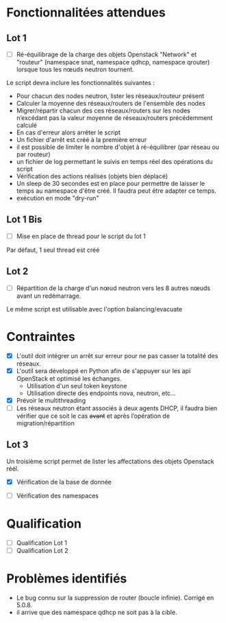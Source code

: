 # Fonctionnalitées attendues
## Lot 1
- [ ] Ré-équilibrage de la charge des objets Openstack "Network" et "routeur" (namespace snat, namespace qdhcp, namespace qrouter) lorsque tous les nœuds neutron tournent.

Le script devra inclure les fonctionnalités suivantes : 
*  Pour chacun des nodes neutron, lister les réseaux/routeur présent
*  Calculer la moyenne des réseaux/routers de l'ensemble des nodes
*  Migrer/répartir chacun des ces réseaux/routers sur les nodes n’excédant pas la valeur moyenne de réseaux/routers précédemment calculé
*  En cas d'erreur alors arrêter le script
  * Un fichier d'arrêt est créé à la première erreur
*  il est possible de limiter le nombre d'objet à ré-équilibrer (par réseau ou par routeur)
*  un fichier de log permettant le suivis en temps réel des opérations du script
*  Vérification des actions réalisés (objets bien déplacé)
  *  Un sleep de 30 secondes est en place pour permettre de laisser le temps au namespace d'être créé. Il faudra peut être adapter ce temps.
*  exécution en mode "dry-run"

## Lot 1 Bis
- [ ] Mise en place de thread pour le script du lot 1

Par défaut, 1 seul thread est créé


## Lot 2
- [ ] Répartition de la charge d'un nœud neutron vers les 8 autres nœuds avant un redémarrage.

Le même script est utilisable avec l'option balancing/evacuate

# Contraintes 
- [x] L'outil doit intégrer un arrêt sur erreur pour ne pas casser la totalité des réseaux.
- [x] L'outil sera développé en Python afin de s'appuyer sur les api OpenStack et optimisé les échanges.
  - Utilisation d'un seul token keystone
  - Utilisation directe des endpoints nova, neutron, etc...
- [x] Prévoir le multithreading
- [ ] Les réseaux neutron étant associés à deux agents DHCP, il faudra bien vérifier que ce soit le cas ~~avant~~ et après l’opération de migration/répartition 

## Lot 3
Un troisième script permet de lister les affectations des objets Openstack réél.

- [x] Vérification de la base de donnée
- [ ] Vérification des namespaces


# Qualification
- [ ] Qualification Lot 1
- [ ] Qualification Lot 2

# Problèmes identifiés
- Le bug connu sur la suppression de router (boucle infinie). Corrigé en 5.0.8.
- il arrive que des namespace qdhcp ne soit pas à la cible.
